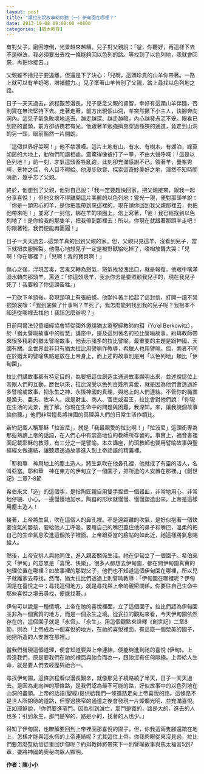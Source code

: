 ```yaml
---
layout: post
title: "讓拉比說故事給你聽（一）伊甸園在哪裡？"
date: 2013-10-08 00:00:00 +0800
categories: [猶太教育]
---
```


有對父子，窮困潦倒，光景越來越糟。兒子對父親說：「爸，你聽好，再這樣下去不是辦法，我必須要出去找一條能夠回以色列的路。等找到了以色列地，我就會回來，再把你接去。」

父親雖不捨兒子要遠離，但還是下了決心：「兒啊，這頭珍貴的山羊你帶著。一路上就可以有羊奶喝，增補體力。」兒子牽著山羊告別了父親，踏上尋找以色列地之路。

日子一天天過去，旅程艱苦漫長，兒子感念父親的睿智，幸好有這頭山羊伴隨，否則實在無法堅持下去。走著走著，前方出現個山洞，羊突然撇下小主人，快腳奔向洞內。這兒子氣急敗壞地追去，越走越深、越走越暗，內心越發忐忑不安。眼看已到路的盡頭，前方卻彷彿若有光。他跟著羊勉強擠身穿過極狹的通道，竟走到山洞的另一頭，眼前豁然一片開朗。

「這個世界好美啊！」他不禁讚嘆。這片土地有山、有水、有樹木、有湖泊，綠草如茵的大地上，動物們和諧相處。震驚得像被打了一拳，不由大聲呼喊：「這是以色列地！」前一刻，才氣這頭畜牲亂跑，此刻卻充滿感謝不已。領著羊，疊峯秀崿，景物之佳，令人目不暇給。他漫步欣賞、探索這奇妙美好之地，渾然不知時間消逝，幾乎忘了父親。

終於，他想到了父親，他對自己說：「我一定要趕快回家，把父親接來，跟我一起分享喜悅！」但他又捨不得離開這片美麗的以色列地；靈光一現，便對那頭羊說：「你是一頭忠心的羊，是你把我帶到來這裡的，現在請你回到我父親那裡去，也把他帶來吧！」並寫了一封信，綁在羊的項圈上，信上寫著，「爸！我已經找到以色列地了！是你給我的那隻羊，把我帶到那裡去！所以，你現在就跟著那頭羊走吧！你跟著牠，我們便能再團圓！」

日子一天天過去…這頭羊真的回到父親的家。但，父親只見這羊，沒看到兒子，當下就把衣服撕裂。他傷心地想兒子一定是被野獸給吃掉了，嚎啕放聲大哭：「兒啊！你在哪裡？」「兒啊！我的寶貝啊！」

傷心之後，浮現苦毒，苦毒又轉為怒氣，怒氣找發洩出口，就是報復。他眼中噙滿淚水轉向那頭羊，罵道：「你這頭壞羊，我派你去是要照顧我兒子的，現在我兒子死了！我要殺了你這頭畜牲。」

一刀砍下羊頭後，發現頸項上有張紙條。他顫抖著手拾起了這封信，打開一讀不禁抱頭哀嚎：「我到底做了什事啊？羊死了，我怎麼能夠找到我的兒子呢？我根本不知道從哪裡去找他！我該怎麼辦呢？」

日前阿爾法兒童讀經協會特從國外邀請猶太裔聖經教師約珥（Yo’el Berkowitz），於「猶太譬喻故事中的智慧」講座中，提及這則著名的拉比譬喻故事。約珥教師帶來很多精彩的猶太譬喻故事，他表示諸多的拉比譬喻，最重要的主題是跟神國、天國有關。全世界並非只有猶太拉比用譬喻作教導，希臘人也用譬喻。但，兩者不同在於猶太的譬喻焦點是放在上帝身上，而上述的故事則是用「以色列地」類比「伊甸園」。

拉比們講故事都有特定目的，為要把這位創造主通過故事顯明出來，並述說這位上帝跟人們的互動。歷世以來，拉比深受以色列百姓所喜愛，就是因為他們會透過許多譬喻或故事，把永生之神、永恆神國的真理，與地上的人們連結。不管你的職業是漁夫、農夫、牧羊人，或是財主、商人、官吏或君王，拉比會對他們說：「你現在生活的光景，我了解。你現在生命中的問題與困難，我深知。來，讓我說個故事給你聽。」他們非常擅長將神國的真理與人們的日常生活作類比。

新約記載人稱耶穌「拉波尼」，就是「我最親愛的拉比啊！」「拉波尼」這頭銜專為那些熟讀上帝的話語，在人們心中有崇高地位的教師所存留的。事實上，福音書裡面記載耶穌的教導，有三分之一是譬喻。本次講座，約珥教師也要用譬喻故事與聖經經文做連結，讓聽眾透過故事進入到上帝話語的精義裡。

「耶和華　神用地上的塵土造人，將生氣吹在他鼻孔裡，他就成了有靈的活人，名叫亞當。耶和華　神在東方的伊甸立了一個園子，把所造的人安置在那裡。」《創世記》二章7-8節

希伯來文「造」的這個字，是指陶匠親自用雙手捏塑一個器皿，非常地用心、非常地仔細、小心。一邊慢慢地加水，陶器的形狀就慢慢、慢慢塑造出來。上帝是這樣用塵土造人！

接著，上帝將生氣，吹在這個人的鼻孔裡。不是遠距離的吹氣，是好似抱著一個快要沒氣的嬰孩，要給他人工呼吸，要用自己的嘴巴蓋住他的鼻子和嘴巴，溫柔的把自己的生命氣息吹進這個孩子裡面。上帝跟亞當的臉貼的如此近，祂這樣將氣息賜給人。

然後，上帝安排人與祂同住，進入親密關係生活。祂在伊甸立了一個園子。希伯來文「伊甸」的意思是「喜悅、快樂」。很多人都想去伊甸園，都在問伊甸園真實的地理位置在哪裡？如故事裡的那對父子，他們也不知道這個伊甸園在哪裡，所以兒子就離家去尋找。然而，猶太拉比們透過上則譬喻教導：「伊甸園在哪裡呢？伊甸園是在喜悅之中；尋找這個地方，就是尋找與上帝的親密關係。你要往自己生命中那些喜悅之境去尋找，便能找著。」

伊甸可以說是一種情境。上帝在祂的喜悅裡面，立了這個園子。拉比們認為伊甸園並非為一個實質的地方，而是一個永生之境。從妥拉的觀點來看，今天伊甸園依然存在的，這個園子就是「永恆」、「永生」。用這個觀點來詮釋《創世記》二章8節，則為「上帝成為一個喜悅的地方，在祂的喜悅裡面，有這麼一個榮美的園子，祂把所造的人安置在那裡。」

當我們發現這個道理，便會知道要與上帝連結，便能夠進到祂的喜悅 (伊甸)。上帝造我們，原是要我們在祂的裡面與祂合而為一，跟祂沒有任何隔絕。上帝給人生命，就是要人們去經歷與祂合一。

尋找伊甸園，這條旅程看似漫長艱辛，就像那兒子繞路繞了半天，日子一天天過去。是因為走向神的那條路，是我們認為最不可能的路，好似故事中的以色列地在山洞的盡頭。上帝的話語(聖經)提供給我們一條道路走向上帝喜悅的路，這條路不是世人所期待的道路，但穿過狹窄的通道之後會發現一片燦爛光明、並充滿喜悅。正如耶穌說，「你們要進窄門。因為引到滅亡，那門是寬的，路是大的，進去的人也多；引到永生，那門是窄的，路是小的，找著的人也少。」

得知了伊甸園，也瞭解要回到上帝裡面那喜悅的園子，但，你我這兩隻腳還踏在地上，怎樣才能與這永恆的上帝連結呢？尤其這位上帝，你我肉眼從來沒見過，拉比們要怎麼幫助信徒重回伊甸呢？約珥教師將帶來下一則譬喻故事與馬太福音5到7章，要將神國的奧秘向眾人顯明。

**作者：陳小小**
